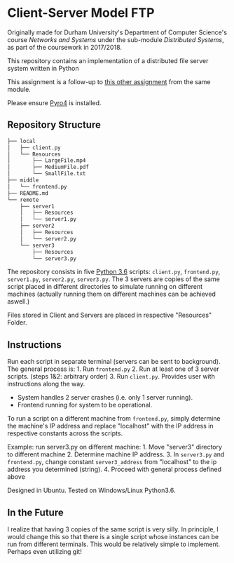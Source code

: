 # Client-Server Model FTP

Originally made for Durham University's Department of Computer Science's course _Networks and Systems_ under the sub-module _Distributed Systems_, as part of the coursework in 2017/2018.

This repository contains an implementation of a distributed file server system written in Python

This assignment is a follow-up to [this other assignment](https://github.com/thesofakillers/ClientServer-FTP) from the same module.

Please ensure [Pyro4](https://pythonhosted.org/Pyro4/) is installed.

## Repository Structure

```bash
├── local
│   ├── client.py
│   └── Resources
│       ├── LargeFile.mp4
│       ├── MediumFile.pdf
│       └── SmallFile.txt
├── middle
│   └── frontend.py
├── README.md
└── remote
    ├── server1
    │   ├── Resources
    │   └── server1.py
    ├── server2
    │   ├── Resources
    │   └── server2.py
    └── server3
        ├── Resources
        └── server3.py
```

The repository consists in five [Python 3.6](https://www.python.org/downloads/release/python-360/) scripts: `client.py`, `frontend.py`, `server1.py`, `server2.py`, `server3.py`. The 3 servers are copies of the same script placed in different directories to simulate running on different machines (actually running them on different machines can be achieved aswell.)

Files stored in Client and Servers are placed in respective "Resources" Folder.

## Instructions

Run each script in separate terminal (servers can be sent to background).
The general process is:
	1. Run `frontend.py`
	2. Run at least one of 3 server scripts. (steps 1&2: arbitrary order)
	3. Run `client.py`. Provides user with instructions along the way.

-   System handles 2 server crashes (i.e. only 1 server running).
-   Frontend running for system to be operational.

To run a script on a different machine from `frontend.py`, simply determine the machine's IP address and replace "localhost" with the IP address in respective constants across the scripts.

Example: run server3.py on different machine:
	1. Move "server3" directory to different machine
	2. Determine machine IP address.
	3. In `server3.py` and `frontend.py`, change constant `server3_address` from "localhost" to the ip address you determined (string).
	4. Proceed with general process defined above

Designed in Ubuntu. Tested on Windows/Linux Python3.6.

## In the Future
I realize that having 3 copies of the same script is very silly. In principle, I would change this so that there is a single script whose instances can be run from different terminals. This would be relatively simple to implement. Perhaps even utilizing git!

